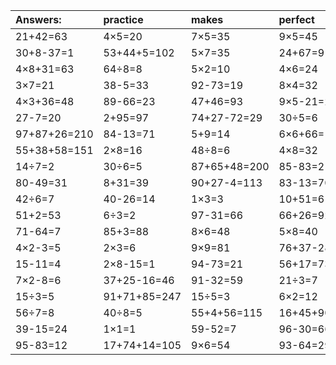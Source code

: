 | Answers: | practice | makes | perfect | ! |
| :--- | :--- | :--- | :--- | :--- |
| 21+42=63 | 4×5=20 | 7×5=35 | 9×5=45 | 7×2=14 | 
| 30+8-37=1 | 53+44+5=102 | 5×7=35 | 24+67=91 | 8×2=16 | 
| 4×8+31=63 | 64÷8=8 | 5×2=10 | 4×6=24 | 35+26=61 | 
| 3×7=21 | 38-5=33 | 92-73=19 | 8×4=32 | 84-76=8 | 
| 4×3+36=48 | 89-66=23 | 47+46=93 | 9×5-21=24 | 6×9=54 | 
| 27-7=20 | 2+95=97 | 74+27-72=29 | 30÷5=6 | 6×4=24 | 
| 97+87+26=210 | 84-13=71 | 5+9=14 | 6×6+66=102 | 73-3=70 | 
| 55+38+58=151 | 2×8=16 | 48÷8=6 | 4×8=32 | 39+7-24=22 | 
| 14÷7=2 | 30÷6=5 | 87+65+48=200 | 85-83=2 | 4×4=16 | 
| 80-49=31 | 8+31=39 | 90+27-4=113 | 83-13=70 | 56-52=4 | 
| 42÷6=7 | 40-26=14 | 1×3=3 | 10+51=61 | 70-48=22 | 
| 51+2=53 | 6÷3=2 | 97-31=66 | 66+26=92 | 64-1=63 | 
| 71-64=7 | 85+3=88 | 8×6=48 | 5×8=40 | 72÷8=9 | 
| 4×2-3=5 | 2×3=6 | 9×9=81 | 76+37-28=85 | 9×6+74=128 | 
| 15-11=4 | 2×8-15=1 | 94-73=21 | 56+17=73 | 35÷7=5 | 
| 7×2-8=6 | 37+25-16=46 | 91-32=59 | 21÷3=7 | 2×7=14 | 
| 15÷3=5 | 91+71+85=247 | 15÷5=3 | 6×2=12 | 77+48+69=194 | 
| 56÷7=8 | 40÷8=5 | 55+4+56=115 | 16+45+90=151 | 2×5-7=3 | 
| 39-15=24 | 1×1=1 | 59-52=7 | 96-30=66 | 32+40-33=39 | 
| 95-83=12 | 17+74+14=105 | 9×6=54 | 93-64=29 | 3×2=6 | 

